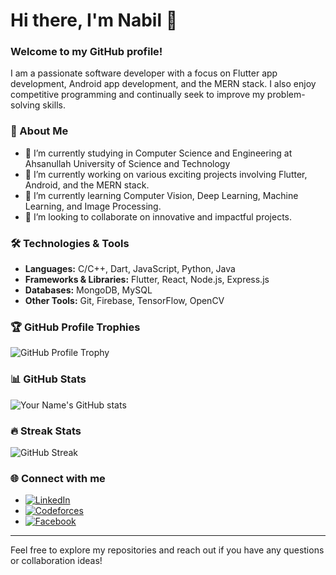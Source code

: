 # Hi there, I'm Nabil 👋

### Welcome to my GitHub profile!

I am a passionate software developer with a focus on Flutter app development, Android app development, and the MERN stack. I also enjoy competitive programming and continually seek to improve my problem-solving skills.

### 🚀 About Me
- 📖 I’m currently studying in Computer Science and Engineering at Ahsanullah University of Science and Technology
- 🔭 I’m currently working on various exciting projects involving Flutter, Android, and the MERN stack.
- 🌱 I’m currently learning Computer Vision, Deep Learning, Machine Learning, and Image Processing.
- 👯 I’m looking to collaborate on innovative and impactful projects.

### 🛠️ Technologies & Tools
- **Languages:** C/C++, Dart, JavaScript, Python, Java 
- **Frameworks & Libraries:** Flutter, React, Node.js, Express.js
- **Databases:** MongoDB, MySQL
- **Other Tools:** Git, Firebase, TensorFlow, OpenCV

### 🏆 GitHub Profile Trophies
![GitHub Profile Trophy](https://github-profile-trophy.vercel.app/?username=RafidNabil&theme=dracula&margin-w=15&margin-h=15&column=7)

### 📊 GitHub Stats
![Your Name's GitHub stats](https://github-readme-stats.vercel.app/api?username=RafidNabil&show_icons=true&theme=dracula)

### 🔥 Streak Stats
![GitHub Streak](https://github-readme-streak-stats.herokuapp.com/?user=RafidNabil&theme=dracula)

### 🌐 Connect with me
- [![LinkedIn](https://img.shields.io/badge/LinkedIn-0A66C2?style=flat&logo=linkedin&logoColor=white)](https://www.linkedin.com/in/rafid-tasnim-nabil-6081ba226/)
- [![Codeforces](https://img.shields.io/badge/Codeforces-1F8ACB?style=flat&logo=codeforces&logoColor=white)](https://codeforces.com/profile/Rafid_Nabil)
- [![Facebook](https://img.shields.io/badge/Facebook-1877F2?style=flat&logo=facebook&logoColor=white)](https://www.facebook.com/rafid.nabil.1485537)

---

Feel free to explore my repositories and reach out if you have any questions or collaboration ideas!


